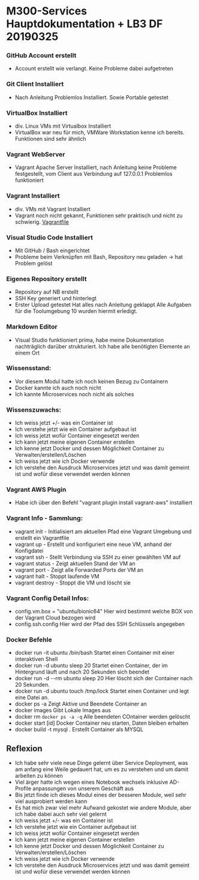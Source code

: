 # M300-Services Hauptdokumentation + LB3 DF 20190325


### GitHub Account erstellt
  - Account erstellt wie verlangt. Keine Probleme dabei aufgetreten

### Git Client Installiert
  - Nach Anleitung Problemlos Installiert. Sowie Portable getestet

### VirtualBox Installiert
  - div. Linux VMs mit Virtualbox Installiert
  - VirtualBox war neu für mich, VMWare Workstation kenne ich bereits. Funktionen sind sehr ähnlich

### Vagrant WebServer
  - Vagrant Apache Server Installiert, nach Anleitung keine Probleme festgestellt, vom Client aus Verbindung auf 127.0.0.1 Problemlos funktioniert

### Vagrant Installiert
  - div. VMs mit Vagrant Installiert
  - Vagrant noch nicht gekannt, Funktionen sehr praktisch und nicht zu schwierig.
[Vagrantfile](https://github.com/Kaniterror/M300-Services/blob/master/Vagrantfile)

### Visual Studio Code Installiert
  - Mit GitHub / Bash eingerichtet
  - Probleme beim Verknüpfen mit Bash, Repository neu geladen -> hat Problem gelöst

### Eigenes Repository erstellt
   - Repository auf NB erstellt
   - SSH Key generiert und hinterlegt
   - Erster Upload getestet
Hat alles nach Anleitung geklappt
Alle Aufgaben für die Toolumgebung 10 wurden hiermit erledigt.

### Markdown Editor
  - Visual Studio funktioniert prima, habe meine Dokumentation nachträglich darüber strukturiert. Ich habe alle benötigten Elemente an einem Ort

### Wissensstand:
  - Vor diesem Modul hatte ich noch keinen Bezug zu Containern
  - Docker kannte ich auch noch nicht
  - Ich kannte Microservices noch nicht als solches
### Wissenszuwachs:
  - Ich weiss jetzt +/- was ein Container ist
  - Ich verstehe jetzt wie ein Container aufgebaut ist
  - Ich weiss jetzt wofür Container eingesetzt werden
  - Ich kann jetzt meine eigenen Container erstellen
  - Ich kenne jetzt Docker und dessen Möglichkeit Container zu Verwalten/erstellen/Löschen
  - Ich weiss jetzt wie ich Docker verwende
  - Ich verstehe den Ausdruck Microservices jetzt und was damit gemeint ist und wofür diese verwendet werden können
### Vagrant AWS Plugin
  - Habe ich über den Befehl "vagrant plugin install vagrant-aws" installiert

### Vagrant Info - Sammlung: 
  - vagrant init - Initialisiert am aktuellen Pfad eine Vagrant Umgebung und erstellt ein Vagrantfile
  - vagrant up - Erstellt und konfiguriert eine neue VM, anhand der Konfigdatei 
  - vagrant ssh - Stellt Verbindung via SSH zu einer gewählten VM auf
  - vagrant status - Zeigt aktuellen Stand der VM an
  - vagrant port - Zeigt alle Forwarded Ports der VM an
  - vagrant halt - Stoppt laufende VM
  - vagrant destroy - Stoppt die VM und löscht sie

### Vagrant Config Detail Infos: 
  - config.vm.box = "ubuntu/bionic64" Hier wird bestimmt welche BOX von der Vagrant Cloud bezogen wird
  - config.ssh.config Hier wird der Pfad des SSH Schlüssels angegeben

### Docker Befehle
  - docker run -it ubuntu /bin/bash   Startet einen Container mit einer interaktiven Shell
  - docker run -d ubuntu sleep 20
  Startet einen Container, der im Hintergrund läuft und nach 20 Sekunden sich beendet
  - docker run -d --rm ubuntu sleep 20
  Hier löscht sich der Container nach 20 Sekunden.
  - docker run -d ubuntu touch /tmp/lock
  Startet einen Container und legt eine Datei an.
  - docker ps -a
  Zeigt Aktive und Beendete Container an
  - docker images
  Gibt Lokale Images aus
  - docker rm `docker ps -a -q`
  Alle beendeten COntainer werden gelöscht
  - docker start [id]
  Docker Container neu starten, Daten bleiben erhalten
  - docker build -t mysql .
  Erstellt Container als MYSQL
## Reflexion
  - Ich habe sehr viele neue Dinge gelernt über Service Deployment, was am anfang eine Weile gedauert hat, um es zu verstehen und um damit arbeiten zu können
  - Viel ärger hatte ich wegen eines Notebook wechsels inklusive AD-Profile anpassungen von unserem Geschäft aus
  - Bis jetzt finde ich dieses Modul eines der besseren Module, weil sehr viel ausprobiert werden kann
  - Es hat mich zwar viel mehr Aufwand gekostet wie andere Module, aber ich habe dabei auch sehr viel gelernt
  - Ich weiss jetzt +/- was ein Container ist
  - Ich verstehe jetzt wie ein Container aufgebaut ist
  - Ich weiss jetzt wofür Container eingesetzt werden
  - Ich kann jetzt meine eigenen Container erstellen
  - Ich kenne jetzt Docker und dessen Möglichkeit Container zu Verwalten/erstellen/Löschen
  - Ich weiss jetzt wie ich Docker verwende
  - Ich verstehe den Ausdruck Microservices jetzt und was damit gemeint ist und wofür diese verwendet werden können